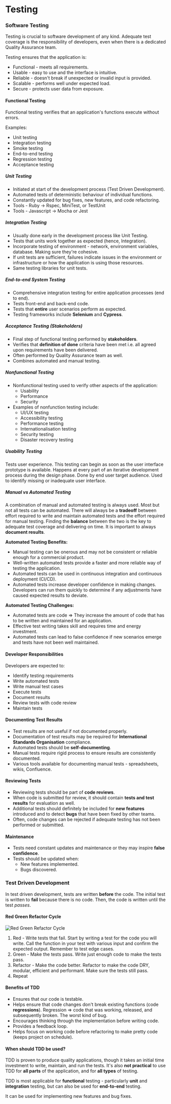 # Testing

### Software Testing

Testing is crucial to software development of any kind. Adequate test coverage is the responsibility of developers, even when there is a dedicated Quality Assurance team.

Testing ensures that the application is:
- Functional - meets all requirements.
- Usable - easy to use and the interface is intuitive.
- Reliable - doesn't break if unexpected or invalid input is provided.
- Scalable - performs well under expected load.
- Secure - protects user data from exposure.

#### Functional Testing

Functional testing verifies that an application's functions execute without errors.

Examples:
- Unit testing
- Integration testing
- Smoke testing
- End-to-end testing
- Regression testing
- Acceptance testing

##### Unit Testing

- Initiated at start of the development process (Test Driven Development).
- Automated tests of deterministic behaviour of individual functions.
- Constantly updated for bug fixes, new features, and code refactoring.
- Tools - Ruby -> Rspec, MiniTest, or TestUnit
- Tools - Javascript -> Mocha or Jest

##### Integration Testing

- Usually done early in the development process like Unit Testing.
- Tests that units work together as expected (hence, Integration).
- Incorporate testing of environment - network, environment variables, database. Making sure they're cohesive.
- If unit tests are sufficient, failures indicate issues in the environment or infrastructure or how the application is using those resources.
- Same testing libraries for unit tests.

##### End-to-end System Testing

- Comprehensive integration testing for entire application processes (end to end).
- Tests front-end and back-end code.
- Tests that **entire** user scenarios perform as expected.
- Testing frameworks include **Selenium** and **Cypress**.

##### Acceptance Testing (Stakeholders)

- Final step of functional testing performed by **stakeholders**.
- Verifies that **definition of done** criteria have been met i.e. all agreed upon requirements have been delivered.
- Often performed by Quality Assurance team as well.
- Combines automated and manual testing.

##### Nonfunctional Testing

- Nonfunctional testing used to verify other aspects of the application:
    - Usability
    - Performance
    - Security
- Examples of nonfunction testing include:
    - UI/UX testing
    - Accessibility testing
    - Performance testing
    - Internationalisation testing
    - Security testing
    - Disaster recovery testing

##### Usability Testing
Tests user experience. This testing can begin as soon as the user interface prototype is available. Happens at every part of an iterative development process during the design phase. Done by end user target audience. Used to identify missing or inadequate user interface.

##### Manual vs Automated Testing
A combination of manual and automated testing is always used. Most but not all tests can be automated.
There will always be a **tradeoff** between effort required to write and maintain automated tests and the effort required for manual testing. Finding the **balance** between the two is the key to adequate test coverage and delivering on time. It is important to always **document results**.

**Automated Testing Benefits:**
- Manual testing can be onerous and may not be consistent or reliable enough for a commercial product.
- Well-written automated tests provide a faster and more reliable way of testing the application.
- Automated tests can be used in continuous integration and continuous deployment (CI/CD).
- Automated tests increase developer confidence in making changes. Developers can run them quickly to determine if any adjustments have caused expected results to deviate.

**Automated Testing Challenges:**
- Automated tests are code => They increase the amount of code that has to be written and maintained for an application.
- Effective test writing takes skill and requires time and energy investment.
- Automated tests can lead to false confidence if new scenarios emerge and tests have not been well maintained.

#### Developer Responsibilities

Developers are expected to:
- Identify testing requirements
- Write automated tests
- Write manual test cases
- Execute tests
- Document results
- Review tests with code review
- Maintain tests

#### Documenting Test Results

- Test results are not useful if not documented properly.
- Documentation of test results may be required for **International Standards Organisation** compliance.
- Automated tests should be **self-documenting**.
- Manual tests require rigid process to ensure results are consistently documented.
- Various tools available for documenting manual tests - spreadsheets, wikis, Confluence.

#### Reviewing Tests

- Reviewing tests should be part of **code reviews**.
- When code is submitted for review, it should contain **tests and test results** for evaluation as well.
- Additional tests should definitely be included for **new features** introduced and to detect **bugs** that have been fixed by other teams.
- Often, code changes can be rejected if adequate testing has not been performed or submitted.

#### Maintenance

- Tests need constant updates and maintenance or they may inspire **false confidence**.
- Tests should be updated when:
    - New features implemented.
    - Bugs discovered.

### Test Driven Development

In test driven development, tests are written **before** the code.
The initial test is written to **fail** because there is no code.
Then, the code is written until the test *passes*.

#### Red Green Refactor Cycle

![Red Green Refactor Cycle](./assets/testing/red-green-refactor-cycle.png)

1. Red - Write tests that fail. Start by writing a test for the code you will write. Call the function in your test with various input and confirm the expected output. Remember to test edge cases.
2. Green - Make the tests pass. Write just enough code to make the tests pass.
3. Refactor - Make the code better. Refactor to make the code DRY, modular, efficient and performant. Make sure the tests still pass.
4. Repeat

#### Benefits of TDD

- Ensures that our code is testable.
- Helps ensure that code changes don't break existing functions (code **regressions**). Regression => code that was working, released, and subsequently broken. The worst kind of bug.
- Encourages thinking through the implementation before writing code.
- Provides a feedback loop.
- Helps focus on working code before refactoring to make pretty code (keeps project on schedule).

#### When should TDD be used?

TDD is proven to produce quality applications, though it takes an initial time investment to write, maintain, and run the tests.
It's also **not practical** to use TDD for **all parts** of the application, and for **all types** of testing.

TDD is most applicable for **functional** testing - particularly **unit** and **integration** testing, but can also be used for **end-to-end** testing.

It can be used for implementing new features and bug fixes.